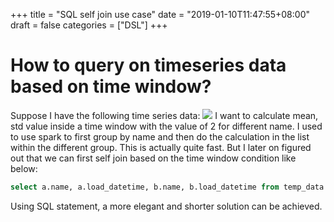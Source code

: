 +++
title = "SQL self join use case"
date = "2019-01-10T11:47:55+08:00"
draft = false
categories = ["DSL"]
+++

# How to query on timeseries data based on time window?
Suppose I have the following time series data:
![](/data/2019-01-10/ts_data.png)
I want to calculate mean, std value inside a time window with the value of 2 for different name. I used to use spark to first group by name and then do the calculation in the list within the different group. This is actually quite fast. But I later on figured out that we can first self join based on the time window condition like below:
```sql
select a.name, a.load_datetime, b.name, b.load_datetime from temp_data as a join temp_data as b on cast(a.load_datetime as date) < cast(b.load_datetime as date) + integer '2'
```
Using SQL statement, a more elegant and shorter solution can be achieved.